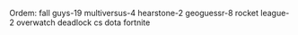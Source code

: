 Ordem:
fall guys-19
multiversus-4
hearstone-2
geoguessr-8
rocket league-2
overwatch
deadlock
cs
dota
fortnite

